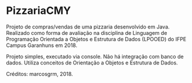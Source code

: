 # PizzariaCMY
Projeto de compras/vendas de uma pizzaria desenvolvido em Java. Realizado como forma de avaliação na disciplina de Linguagem de Programação Orientada a Objetos e Estrutura de Dados (LPOOED) do IFPE Campus Garanhuns em 2018.

Projeto simples, executado via console. Não há integração com banco de dados. Utiliza conceitos de Orientação a Objetos e Estrutura de Dados.

Créditos: marcosgrm, 2018.
